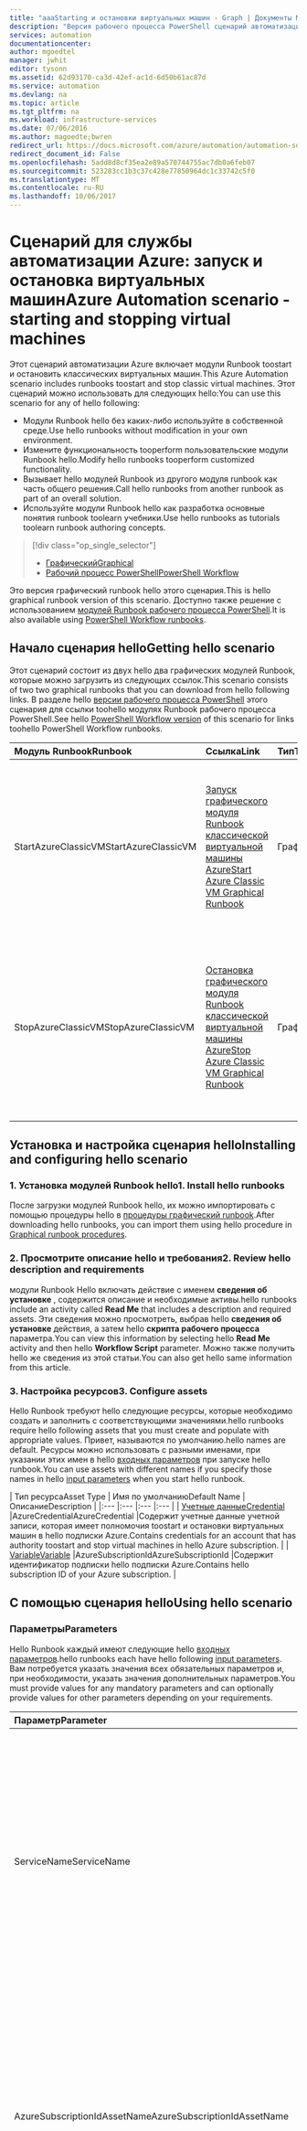 ```yaml
---
title: "aaaStarting и остановки виртуальных машин - Graph | Документы Microsoft"
description: "Версия рабочего процесса PowerShell сценарий автоматизации Azure, включая модули Runbook toostart и остановить классических виртуальных машин."
services: automation
documentationcenter: 
author: mgoedtel
manager: jwhit
editor: tysonn
ms.assetid: 62d93170-ca3d-42ef-ac1d-6d50b61ac87d
ms.service: automation
ms.devlang: na
ms.topic: article
ms.tgt_pltfrm: na
ms.workload: infrastructure-services
ms.date: 07/06/2016
ms.author: magoedte;bwren
redirect_url: https://docs.microsoft.com/azure/automation/automation-solution-vm-management
redirect_document_id: False
ms.openlocfilehash: 5add8d8cf35ea2e89a570744755ac7db0a6feb07
ms.sourcegitcommit: 523283cc1b3c37c428e77850964dc1c33742c5f0
ms.translationtype: MT
ms.contentlocale: ru-RU
ms.lasthandoff: 10/06/2017
---
```

# <a name="azure-automation-scenario---starting-and-stopping-virtual-machines"></a><span data-ttu-id="e119f-103">Сценарий для службы автоматизации Azure: запуск и остановка виртуальных машин</span><span class="sxs-lookup"><span data-stu-id="e119f-103">Azure Automation scenario - starting and stopping virtual machines</span></span>
<span data-ttu-id="e119f-104">Этот сценарий автоматизации Azure включает модули Runbook toostart и остановить классических виртуальных машин.</span><span class="sxs-lookup"><span data-stu-id="e119f-104">This Azure Automation scenario includes runbooks toostart and stop classic virtual machines.</span></span>  <span data-ttu-id="e119f-105">Этот сценарий можно использовать для следующих hello:</span><span class="sxs-lookup"><span data-stu-id="e119f-105">You can use this scenario for any of hello following:</span></span>  

* <span data-ttu-id="e119f-106">Модули Runbook hello без каких-либо используйте в собственной среде.</span><span class="sxs-lookup"><span data-stu-id="e119f-106">Use hello runbooks without modification in your own environment.</span></span>
* <span data-ttu-id="e119f-107">Измените функциональность tooperform пользовательские модули Runbook hello.</span><span class="sxs-lookup"><span data-stu-id="e119f-107">Modify hello runbooks tooperform customized functionality.</span></span>  
* <span data-ttu-id="e119f-108">Вызывает hello модулей Runbook из другого модуля runbook как часть общего решения.</span><span class="sxs-lookup"><span data-stu-id="e119f-108">Call hello runbooks from another runbook as part of an overall solution.</span></span>
* <span data-ttu-id="e119f-109">Используйте модули Runbook hello как разработка основные понятия runbook toolearn учебники.</span><span class="sxs-lookup"><span data-stu-id="e119f-109">Use hello runbooks as tutorials toolearn runbook authoring concepts.</span></span>

> [!div class="op_single_selector"]
> * [<span data-ttu-id="e119f-110">Графический</span><span class="sxs-lookup"><span data-stu-id="e119f-110">Graphical</span></span>](automation-solution-startstopvm-graphical.md)
> * [<span data-ttu-id="e119f-111">Рабочий процесс PowerShell</span><span class="sxs-lookup"><span data-stu-id="e119f-111">PowerShell Workflow</span></span>](automation-solution-startstopvm-psworkflow.md)
>
>

<span data-ttu-id="e119f-112">Это версия графический runbook hello этого сценария.</span><span class="sxs-lookup"><span data-stu-id="e119f-112">This is hello graphical runbook version of this scenario.</span></span> <span data-ttu-id="e119f-113">Доступно также решение с использованием [модулей Runbook рабочего процесса PowerShell](automation-solution-startstopvm-psworkflow.md).</span><span class="sxs-lookup"><span data-stu-id="e119f-113">It is also available using [PowerShell Workflow runbooks](automation-solution-startstopvm-psworkflow.md).</span></span>

## <a name="getting-hello-scenario"></a><span data-ttu-id="e119f-114">Начало сценария hello</span><span class="sxs-lookup"><span data-stu-id="e119f-114">Getting hello scenario</span></span>
<span data-ttu-id="e119f-115">Этот сценарий состоит из двух hello два графических модулей Runbook, которые можно загрузить из следующих ссылок.</span><span class="sxs-lookup"><span data-stu-id="e119f-115">This scenario consists of two two graphical runbooks that you can download from hello following links.</span></span>  <span data-ttu-id="e119f-116">В разделе hello [версии рабочего процесса PowerShell](automation-solution-startstopvm-psworkflow.md) этого сценария для ссылки toohello модулях Runbook рабочего процесса PowerShell.</span><span class="sxs-lookup"><span data-stu-id="e119f-116">See hello [PowerShell Workflow version](automation-solution-startstopvm-psworkflow.md) of this scenario for links toohello PowerShell Workflow runbooks.</span></span>

| <span data-ttu-id="e119f-117">Модуль Runbook</span><span class="sxs-lookup"><span data-stu-id="e119f-117">Runbook</span></span> | <span data-ttu-id="e119f-118">Ссылка</span><span class="sxs-lookup"><span data-stu-id="e119f-118">Link</span></span> | <span data-ttu-id="e119f-119">Тип</span><span class="sxs-lookup"><span data-stu-id="e119f-119">Type</span></span> | <span data-ttu-id="e119f-120">Описание</span><span class="sxs-lookup"><span data-stu-id="e119f-120">Description</span></span> |
|:--- |:--- |:--- |:--- |
| <span data-ttu-id="e119f-121">StartAzureClassicVM</span><span class="sxs-lookup"><span data-stu-id="e119f-121">StartAzureClassicVM</span></span> |[<span data-ttu-id="e119f-122">Запуск графического модуля Runbook классической виртуальной машины Azure</span><span class="sxs-lookup"><span data-stu-id="e119f-122">Start Azure Classic VM Graphical Runbook</span></span>](https://gallery.technet.microsoft.com/scriptcenter/Start-Azure-Classic-VM-c6067b3d) |<span data-ttu-id="e119f-123">Графический</span><span class="sxs-lookup"><span data-stu-id="e119f-123">Graphical</span></span> |<span data-ttu-id="e119f-124">Запуск всех классических виртуальных машин в подписке Azure или всех виртуальных машин с определенным именем службы.</span><span class="sxs-lookup"><span data-stu-id="e119f-124">Starts all classic virtual machines in an Azure subscription or all virtual machines with a particular service name.</span></span> |
| <span data-ttu-id="e119f-125">StopAzureClassicVM</span><span class="sxs-lookup"><span data-stu-id="e119f-125">StopAzureClassicVM</span></span> |[<span data-ttu-id="e119f-126">Остановка графического модуля Runbook классической виртуальной машины Azure</span><span class="sxs-lookup"><span data-stu-id="e119f-126">Stop Azure Classic VM Graphical Runbook</span></span>](https://gallery.technet.microsoft.com/scriptcenter/Stop-Azure-Classic-VM-397819bd) |<span data-ttu-id="e119f-127">Графический</span><span class="sxs-lookup"><span data-stu-id="e119f-127">Graphical</span></span> |<span data-ttu-id="e119f-128">Остановка всех классических виртуальных машин в учетной записи службы автоматизации или всех виртуальных машин с определенным именем службы.</span><span class="sxs-lookup"><span data-stu-id="e119f-128">Stops all virtual machines in an automation account or all virtual machines with a particular service name.</span></span> |

## <a name="installing-and-configuring-hello-scenario"></a><span data-ttu-id="e119f-129">Установка и настройка сценария hello</span><span class="sxs-lookup"><span data-stu-id="e119f-129">Installing and configuring hello scenario</span></span>
### <a name="1-install-hello-runbooks"></a><span data-ttu-id="e119f-130">1. Установка модулей Runbook hello</span><span class="sxs-lookup"><span data-stu-id="e119f-130">1. Install hello runbooks</span></span>
<span data-ttu-id="e119f-131">После загрузки модулей Runbook hello, их можно импортировать с помощью процедуры hello в [процедуры графический runbook](automation-graphical-authoring-intro.md#graphical-runbook-procedures).</span><span class="sxs-lookup"><span data-stu-id="e119f-131">After downloading hello runbooks, you can import them using hello procedure in [Graphical runbook procedures](automation-graphical-authoring-intro.md#graphical-runbook-procedures).</span></span>

### <a name="2-review-hello-description-and-requirements"></a><span data-ttu-id="e119f-132">2. Просмотрите описание hello и требования</span><span class="sxs-lookup"><span data-stu-id="e119f-132">2. Review hello description and requirements</span></span>
<span data-ttu-id="e119f-133">модули Runbook Hello включать действие с именем **сведения об установке** , содержится описание и необходимые активы.</span><span class="sxs-lookup"><span data-stu-id="e119f-133">hello runbooks include an activity called **Read Me** that includes a description and required assets.</span></span>  <span data-ttu-id="e119f-134">Эти сведения можно просмотреть, выбрав hello **сведения об установке** действия, а затем hello **скрипта рабочего процесса** параметра.</span><span class="sxs-lookup"><span data-stu-id="e119f-134">You can view this information by selecting hello **Read Me** activity and then hello **Workflow Script** parameter.</span></span>  <span data-ttu-id="e119f-135">Можно также получить hello же сведения из этой статьи.</span><span class="sxs-lookup"><span data-stu-id="e119f-135">You can also get hello same information from this article.</span></span>

### <a name="3-configure-assets"></a><span data-ttu-id="e119f-136">3. Настройка ресурсов</span><span class="sxs-lookup"><span data-stu-id="e119f-136">3. Configure assets</span></span>
<span data-ttu-id="e119f-137">Hello Runbook требуют hello следующие ресурсы, которые необходимо создать и заполнить с соответствующими значениями.</span><span class="sxs-lookup"><span data-stu-id="e119f-137">hello runbooks require hello following assets that you must create and populate with appropriate values.</span></span>  <span data-ttu-id="e119f-138">Привет, называются по умолчанию.</span><span class="sxs-lookup"><span data-stu-id="e119f-138">hello names are default.</span></span>  <span data-ttu-id="e119f-139">Ресурсы можно использовать с разными именами, при указании этих имен в hello [входных параметров](#using-the-runbooks) при запуске hello runbook.</span><span class="sxs-lookup"><span data-stu-id="e119f-139">You can use assets with different names if you specify those names in hello [input parameters](#using-the-runbooks) when you start hello runbook.</span></span>

| <span data-ttu-id="e119f-140">Тип ресурса</span><span class="sxs-lookup"><span data-stu-id="e119f-140">Asset Type</span></span> | <span data-ttu-id="e119f-141">Имя по умолчанию</span><span class="sxs-lookup"><span data-stu-id="e119f-141">Default Name</span></span> | <span data-ttu-id="e119f-142">Описание</span><span class="sxs-lookup"><span data-stu-id="e119f-142">Description</span></span> |
|:--- |:--- |:--- |:--- |
| [<span data-ttu-id="e119f-143">Учетные данные</span><span class="sxs-lookup"><span data-stu-id="e119f-143">Credential</span></span>](automation-credentials.md) |<span data-ttu-id="e119f-144">AzureCredential</span><span class="sxs-lookup"><span data-stu-id="e119f-144">AzureCredential</span></span> |<span data-ttu-id="e119f-145">Содержит учетные данные учетной записи, которая имеет полномочия toostart и остановки виртуальных машин в hello подписки Azure.</span><span class="sxs-lookup"><span data-stu-id="e119f-145">Contains credentials for an account that has authority toostart and stop virtual machines in hello Azure subscription.</span></span> |
| [<span data-ttu-id="e119f-146">Variable</span><span class="sxs-lookup"><span data-stu-id="e119f-146">Variable</span></span>](automation-variables.md) |<span data-ttu-id="e119f-147">AzureSubscriptionId</span><span class="sxs-lookup"><span data-stu-id="e119f-147">AzureSubscriptionId</span></span> |<span data-ttu-id="e119f-148">Содержит идентификатор подписки hello подписки Azure.</span><span class="sxs-lookup"><span data-stu-id="e119f-148">Contains hello subscription ID of your Azure subscription.</span></span> |

## <a name="using-hello-scenario"></a><span data-ttu-id="e119f-149">С помощью сценария hello</span><span class="sxs-lookup"><span data-stu-id="e119f-149">Using hello scenario</span></span>
### <a name="parameters"></a><span data-ttu-id="e119f-150">Параметры</span><span class="sxs-lookup"><span data-stu-id="e119f-150">Parameters</span></span>
<span data-ttu-id="e119f-151">Hello Runbook каждый имеют следующие hello [входных параметров](automation-starting-a-runbook.md#runbook-parameters).</span><span class="sxs-lookup"><span data-stu-id="e119f-151">hello runbooks each have hello following [input parameters](automation-starting-a-runbook.md#runbook-parameters).</span></span>  <span data-ttu-id="e119f-152">Вам потребуется указать значения всех обязательных параметров и, при необходимости, указать значения дополнительных параметров.</span><span class="sxs-lookup"><span data-stu-id="e119f-152">You must provide values for any mandatory parameters and can optionally provide values for other parameters depending on your requirements.</span></span>

| <span data-ttu-id="e119f-153">Параметр</span><span class="sxs-lookup"><span data-stu-id="e119f-153">Parameter</span></span> | <span data-ttu-id="e119f-154">Тип</span><span class="sxs-lookup"><span data-stu-id="e119f-154">Type</span></span> | <span data-ttu-id="e119f-155">Обязательно</span><span class="sxs-lookup"><span data-stu-id="e119f-155">Mandatory</span></span> | <span data-ttu-id="e119f-156">Описание</span><span class="sxs-lookup"><span data-stu-id="e119f-156">Description</span></span> |
|:--- |:--- |:--- |:--- |
| <span data-ttu-id="e119f-157">ServiceName</span><span class="sxs-lookup"><span data-stu-id="e119f-157">ServiceName</span></span> |<span data-ttu-id="e119f-158">string</span><span class="sxs-lookup"><span data-stu-id="e119f-158">string</span></span> |<span data-ttu-id="e119f-159">Нет</span><span class="sxs-lookup"><span data-stu-id="e119f-159">No</span></span> |<span data-ttu-id="e119f-160">Если значение указано, запускаются или останавливаются все виртуальные машины с таким именем службы.</span><span class="sxs-lookup"><span data-stu-id="e119f-160">If a value is provided, then all virtual machines with that service name are started or stopped.</span></span>  <span data-ttu-id="e119f-161">Если значение не указано, затем классических виртуальных машин в hello подписки Azure запуска или остановки.</span><span class="sxs-lookup"><span data-stu-id="e119f-161">If no value is provided, then all classic virtual machines in hello Azure subscription are started or stopped.</span></span> |
| <span data-ttu-id="e119f-162">AzureSubscriptionIdAssetName</span><span class="sxs-lookup"><span data-stu-id="e119f-162">AzureSubscriptionIdAssetName</span></span> |<span data-ttu-id="e119f-163">string</span><span class="sxs-lookup"><span data-stu-id="e119f-163">string</span></span> |<span data-ttu-id="e119f-164">Нет</span><span class="sxs-lookup"><span data-stu-id="e119f-164">No</span></span> |<span data-ttu-id="e119f-165">Содержит имя hello hello [переменной активов](#installing-and-configuring-the-scenario) , содержащее идентификатор подписки hello подписки Azure.</span><span class="sxs-lookup"><span data-stu-id="e119f-165">Contains hello name of hello [variable asset](#installing-and-configuring-the-scenario) that contains hello subscription ID of your Azure subscription.</span></span>  <span data-ttu-id="e119f-166">Если значение не указано, используется значение *AzureSubscriptionId* .</span><span class="sxs-lookup"><span data-stu-id="e119f-166">If you don't specify a value, *AzureSubscriptionId* is used.</span></span> |
| <span data-ttu-id="e119f-167">AzureCredentialAssetName</span><span class="sxs-lookup"><span data-stu-id="e119f-167">AzureCredentialAssetName</span></span> |<span data-ttu-id="e119f-168">string</span><span class="sxs-lookup"><span data-stu-id="e119f-168">string</span></span> |<span data-ttu-id="e119f-169">Нет</span><span class="sxs-lookup"><span data-stu-id="e119f-169">No</span></span> |<span data-ttu-id="e119f-170">Содержит имя hello hello [актива учетных данных](#installing-and-configuring-the-scenario) , содержащий hello учетные данные для hello runbook toouse.</span><span class="sxs-lookup"><span data-stu-id="e119f-170">Contains hello name of hello [credential asset](#installing-and-configuring-the-scenario) that contains hello credentials for hello runbook toouse.</span></span>  <span data-ttu-id="e119f-171">Если не указать это значение, будет использоваться значение *AzureCredential* .</span><span class="sxs-lookup"><span data-stu-id="e119f-171">If you don't specify a value, *AzureCredential* is used.</span></span> |

### <a name="starting-hello-runbooks"></a><span data-ttu-id="e119f-172">Запуск модулей Runbook hello</span><span class="sxs-lookup"><span data-stu-id="e119f-172">Starting hello runbooks</span></span>
<span data-ttu-id="e119f-173">Можно использовать любой из методов hello в [запуск runbook в автоматизации Azure](automation-starting-a-runbook.md) toostart либо hello Runbook в этой статье.</span><span class="sxs-lookup"><span data-stu-id="e119f-173">You can use any of hello methods in [Starting a runbook in Azure Automation](automation-starting-a-runbook.md) toostart either of hello runbooks in this article.</span></span>

<span data-ttu-id="e119f-174">Следующие примеры команд Hello использует Windows PowerShell toorun **StartAzureClassicVM** toostart все виртуальные машины с именем службы hello *MyVMService*.</span><span class="sxs-lookup"><span data-stu-id="e119f-174">hello following sample commands uses Windows PowerShell toorun **StartAzureClassicVM** toostart all virtual machines with hello service name *MyVMService*.</span></span>

    $params = @{"ServiceName"="MyVMService"}
    Start-AzureAutomationRunbook –AutomationAccountName "MyAutomationAccount" –Name "StartAzureClassicVM" –Parameters $params

### <a name="output"></a><span data-ttu-id="e119f-175">Выходные данные</span><span class="sxs-lookup"><span data-stu-id="e119f-175">Output</span></span>
<span data-ttu-id="e119f-176">модули Runbook Hello будет [выводить сообщение](automation-runbook-output-and-messages.md) для каждой виртуальной машины, указывающее, ли hello Пуск или инструкция stop успешно отправлен.</span><span class="sxs-lookup"><span data-stu-id="e119f-176">hello runbooks will [output a message](automation-runbook-output-and-messages.md) for each virtual machine indicating whether or not hello start or stop instruction was successfully submitted.</span></span>  <span data-ttu-id="e119f-177">Можно найти конкретную строку в результате hello toodetermine hello выходные данные для каждого модуля runbook.</span><span class="sxs-lookup"><span data-stu-id="e119f-177">You can look for a specific string in hello output toodetermine hello result for each runbook.</span></span>  <span data-ttu-id="e119f-178">в hello в следующей таблице перечислены строки возможного выхода Hello.</span><span class="sxs-lookup"><span data-stu-id="e119f-178">hello possible output strings are listed in hello following table.</span></span>

| <span data-ttu-id="e119f-179">Модуль Runbook</span><span class="sxs-lookup"><span data-stu-id="e119f-179">Runbook</span></span> | <span data-ttu-id="e119f-180">Условие</span><span class="sxs-lookup"><span data-stu-id="e119f-180">Condition</span></span> | <span data-ttu-id="e119f-181">Сообщение</span><span class="sxs-lookup"><span data-stu-id="e119f-181">Message</span></span> |
|:--- |:--- |:--- |
| <span data-ttu-id="e119f-182">StartAzureClassicVM</span><span class="sxs-lookup"><span data-stu-id="e119f-182">StartAzureClassicVM</span></span> |<span data-ttu-id="e119f-183">Виртуальная машина уже запущена</span><span class="sxs-lookup"><span data-stu-id="e119f-183">Virtual machine is already running</span></span> |<span data-ttu-id="e119f-184">MyVM is already running</span><span class="sxs-lookup"><span data-stu-id="e119f-184">MyVM is already running</span></span> |
| <span data-ttu-id="e119f-185">StartAzureClassicVM</span><span class="sxs-lookup"><span data-stu-id="e119f-185">StartAzureClassicVM</span></span> |<span data-ttu-id="e119f-186">Запрос запуска виртуальной машины успешно отправлен</span><span class="sxs-lookup"><span data-stu-id="e119f-186">Start request for virtual machine successfully submitted</span></span> |<span data-ttu-id="e119f-187">MyVM запущена</span><span class="sxs-lookup"><span data-stu-id="e119f-187">MyVM has been started</span></span> |
| <span data-ttu-id="e119f-188">StartAzureClassicVM</span><span class="sxs-lookup"><span data-stu-id="e119f-188">StartAzureClassicVM</span></span> |<span data-ttu-id="e119f-189">Не удалось выполнить запрос запуска виртуальной машины</span><span class="sxs-lookup"><span data-stu-id="e119f-189">Start request for virtual machine failed</span></span> |<span data-ttu-id="e119f-190">Не удалось выполнить MyVM toostart</span><span class="sxs-lookup"><span data-stu-id="e119f-190">MyVM failed toostart</span></span> |
| <span data-ttu-id="e119f-191">StopAzureClassicVM</span><span class="sxs-lookup"><span data-stu-id="e119f-191">StopAzureClassicVM</span></span> |<span data-ttu-id="e119f-192">Виртуальная машина уже запущена</span><span class="sxs-lookup"><span data-stu-id="e119f-192">Virtual machine is already running</span></span> |<span data-ttu-id="e119f-193">MyVM уже остановлена</span><span class="sxs-lookup"><span data-stu-id="e119f-193">MyVM is already stopped</span></span> |
| <span data-ttu-id="e119f-194">StopAzureClassicVM</span><span class="sxs-lookup"><span data-stu-id="e119f-194">StopAzureClassicVM</span></span> |<span data-ttu-id="e119f-195">Запрос запуска виртуальной машины успешно отправлен</span><span class="sxs-lookup"><span data-stu-id="e119f-195">Start request for virtual machine successfully submitted</span></span> |<span data-ttu-id="e119f-196">MyVM запущена</span><span class="sxs-lookup"><span data-stu-id="e119f-196">MyVM has been started</span></span> |
| <span data-ttu-id="e119f-197">StopAzureClassicVM</span><span class="sxs-lookup"><span data-stu-id="e119f-197">StopAzureClassicVM</span></span> |<span data-ttu-id="e119f-198">Не удалось выполнить запрос запуска виртуальной машины</span><span class="sxs-lookup"><span data-stu-id="e119f-198">Start request for virtual machine failed</span></span> |<span data-ttu-id="e119f-199">Не удалось выполнить MyVM toostart</span><span class="sxs-lookup"><span data-stu-id="e119f-199">MyVM failed toostart</span></span> |

<span data-ttu-id="e119f-200">Ниже приведен образ с помощью hello **StartAzureClassicVM** как [дочернего модуля](automation-child-runbooks.md) в образце графического модуля runbook.</span><span class="sxs-lookup"><span data-stu-id="e119f-200">Following is an image of using hello **StartAzureClassicVM** as a [child runbook](automation-child-runbooks.md) in a sample graphical runbook.</span></span>  <span data-ttu-id="e119f-201">В следующей таблице hello используется hello условные связи.</span><span class="sxs-lookup"><span data-stu-id="e119f-201">This uses hello conditional links in hello following table.</span></span>

| <span data-ttu-id="e119f-202">Ссылка</span><span class="sxs-lookup"><span data-stu-id="e119f-202">Link</span></span> | <span data-ttu-id="e119f-203">Критерии</span><span class="sxs-lookup"><span data-stu-id="e119f-203">Criteria</span></span> |
|:--- |:--- |
| <span data-ttu-id="e119f-204">Рабочая ссылка</span><span class="sxs-lookup"><span data-stu-id="e119f-204">Success link</span></span> |<span data-ttu-id="e119f-205">$ActivityOutput['StartAzureClassicVM'] -like "\* запущена"</span><span class="sxs-lookup"><span data-stu-id="e119f-205">$ActivityOutput['StartAzureClassicVM'] -like "\* has been started"</span></span> |
| <span data-ttu-id="e119f-206">Ошибочная ссылка</span><span class="sxs-lookup"><span data-stu-id="e119f-206">Error link</span></span> |<span data-ttu-id="e119f-207">$ActivityOutput['StartAzureClassicVM'] -notlike "\* запущена"</span><span class="sxs-lookup"><span data-stu-id="e119f-207">$ActivityOutput['StartAzureClassicVM'] -notlike "\* has been started"</span></span> |

![Пример дочернего модуля Runbook](media/automation-solution-startstopvm/graphical-childrunbook-example.png)

## <a name="detailed-breakdown"></a><span data-ttu-id="e119f-209">Подробный разбор</span><span class="sxs-lookup"><span data-stu-id="e119f-209">Detailed breakdown</span></span>
<span data-ttu-id="e119f-210">Ниже приведен подробный разбор Runbook hello в этом сценарии.</span><span class="sxs-lookup"><span data-stu-id="e119f-210">Following is a detailed breakdown of hello runbooks in this scenario.</span></span>  <span data-ttu-id="e119f-211">Эти сведения можно использовать tooeither Настройка модулей Runbook hello или просто toolearn из них для создания собственных сценариев автоматизации.</span><span class="sxs-lookup"><span data-stu-id="e119f-211">You can use this information tooeither customize hello runbooks or just toolearn from them for authoring your own automation scenarios.</span></span>

### <a name="authentication"></a><span data-ttu-id="e119f-212">Аутентификация</span><span class="sxs-lookup"><span data-stu-id="e119f-212">Authentication</span></span>
![Аутентификация](media/automation-solution-startstopvm/graphical-authentication.png)

<span data-ttu-id="e119f-214">Hello runbook начинается с действия hello tooset [учетные данные](automation-credentials.md) и подписку Azure, которая будет использоваться для оставшихся hello hello runbook.</span><span class="sxs-lookup"><span data-stu-id="e119f-214">hello runbook starts with activities tooset hello [credentials](automation-credentials.md) and Azure subscription that will be used for hello rest of hello runbook.</span></span>

<span data-ttu-id="e119f-215">Здравствуйте, первые два действия **получить идентификатор подписки** и **получить учетные данные Azure**, получить hello [активы](#installing-the-runbook) , которые используются в следующих двух действий hello.</span><span class="sxs-lookup"><span data-stu-id="e119f-215">hello first two activities, **Get Subscription Id** and **Get Azure Credential**, retrieve hello [assets](#installing-the-runbook) that are used by hello next two activities.</span></span>  <span data-ttu-id="e119f-216">Эти действия может напрямую указывать hello активы, но они должны иметь имена активов hello.</span><span class="sxs-lookup"><span data-stu-id="e119f-216">Those activities could directly specify hello assets, but they need hello asset names.</span></span>  <span data-ttu-id="e119f-217">Поскольку мы разрешили toospecify hello пользователя эти имена в hello [входных параметров](#using-the-runbooks), нам нужно активы hello tooretrieve эти действия с именем, указанным входным параметром.</span><span class="sxs-lookup"><span data-stu-id="e119f-217">Since we are allowing hello user toospecify those names in hello [input parameters](#using-the-runbooks), we need these activities tooretrieve hello assets with a name specified by an input parameter.</span></span>

<span data-ttu-id="e119f-218">**-AzureAccount** наборов hello учетные данные, которые будут использоваться для оставшихся hello hello runbook.</span><span class="sxs-lookup"><span data-stu-id="e119f-218">**Add-AzureAccount** sets hello credentials that will be used for hello rest of hello runbook.</span></span>  <span data-ttu-id="e119f-219">Hello учетных данных ресурса, который извлекает из **получить учетные данные Azure** должны иметь доступ toostart и остановить виртуальные машины в hello подписки Azure.</span><span class="sxs-lookup"><span data-stu-id="e119f-219">hello credential asset that it retrieves from **Get Azure Credential** must have access toostart and stop virtual machines in hello Azure subscription.</span></span>  <span data-ttu-id="e119f-220">Hello, используемый выбрана подписка **Select-AzureSubscription** с использованием идентификатора подписки hello из **получить идентификатор подписки**.</span><span class="sxs-lookup"><span data-stu-id="e119f-220">hello subscription that's used is selected by **Select-AzureSubscription** which uses hello subscription Id from **Get Subscription Id**.</span></span>

### <a name="get-virtual-machines"></a><span data-ttu-id="e119f-221">Получение виртуальных машин</span><span class="sxs-lookup"><span data-stu-id="e119f-221">Get virtual machines</span></span>
![Получение виртуальных машин](media/automation-solution-startstopvm/graphical-getvms.png)

<span data-ttu-id="e119f-223">модуль Hello должен toodetermine, какие виртуальные машины он будет работать и ли они уже запуска или остановки (в зависимости от hello runbook).</span><span class="sxs-lookup"><span data-stu-id="e119f-223">hello runbook needs toodetermine which virtual machines it will be working with and whether they are already started or stopped (depending on hello runbook).</span></span>   <span data-ttu-id="e119f-224">Одно из двух действий приведет к получению виртуальных машин hello.</span><span class="sxs-lookup"><span data-stu-id="e119f-224">One of two activities will retrieve hello VMs.</span></span>  <span data-ttu-id="e119f-225">**Получить виртуальные машины в службе** будет выполняться, если hello *ServiceName* входной параметр для hello runbook содержит значение.</span><span class="sxs-lookup"><span data-stu-id="e119f-225">**Get VMs in Service** will run if hello *ServiceName* input parameter for hello runbook contains a value.</span></span>  <span data-ttu-id="e119f-226">**Получить все виртуальные машины** будет выполняться, если hello *ServiceName* входного параметра для hello runbook не содержит значение.</span><span class="sxs-lookup"><span data-stu-id="e119f-226">**Get All VMs** will run if hello *ServiceName* input parameter for hello runbook does not contain a value.</span></span>  <span data-ttu-id="e119f-227">Эта логика выполняется путем hello условные связи перед каждым действием.</span><span class="sxs-lookup"><span data-stu-id="e119f-227">This logic is performed by hello conditional links preceding each activity.</span></span>

<span data-ttu-id="e119f-228">Оба действия используют hello **Get-AzureVM** командлета.</span><span class="sxs-lookup"><span data-stu-id="e119f-228">Both activities use hello **Get-AzureVM** cmdlet.</span></span>  <span data-ttu-id="e119f-229">**Получить все виртуальные машины** hello использует **ListAllVMs** параметру tooreturn все виртуальные машины.</span><span class="sxs-lookup"><span data-stu-id="e119f-229">**Get All VMs** uses hello **ListAllVMs** parameter set tooreturn all virtual machines.</span></span>  <span data-ttu-id="e119f-230">**Получить виртуальные машины в службе** hello использует **GetVMByServiceAndVMName** параметр набора и предоставляющая hello **ServiceName** входного параметра для hello **ServiceName**параметра.</span><span class="sxs-lookup"><span data-stu-id="e119f-230">**Get VMs in Service** uses hello **GetVMByServiceAndVMName** parameter set and provides hello **ServiceName** input parameter for hello **ServiceName** parameter.</span></span>  

### <a name="merge-vms"></a><span data-ttu-id="e119f-231">Объединение виртуальных машин</span><span class="sxs-lookup"><span data-stu-id="e119f-231">Merge VMs</span></span>
![Объединение виртуальных машин](media/automation-solution-startstopvm/graphical-mergevms.png)

<span data-ttu-id="e119f-233">Hello **слияния виртуальные машины** действие является обязательным tooprovide ввода слишком**Start-AzureVM** какие требуют hello имя и имя службы toostart hello виртуальные машины.</span><span class="sxs-lookup"><span data-stu-id="e119f-233">hello **Merge VMs** activity is required tooprovide input too**Start-AzureVM** which needs hello name and service name of hello vm(s) toostart.</span></span>  <span data-ttu-id="e119f-234">Входные данные могут быть получены из действия **Get All VMs** (Получить все виртуальные машины) или **Get VMs in Service** (Получить виртуальные машины в службе), но **Start-AzureVM** позволяет указать в качестве входных данных только одно из этих действий.</span><span class="sxs-lookup"><span data-stu-id="e119f-234">That input could come from either **Get All VMs** or **Get VMs in Service**, but **Start-AzureVM** can only specify one activity for its input.</span></span>   

<span data-ttu-id="e119f-235">сценарий Hello — toocreate **слияния виртуальные машины** выполняемая hello **Write-Output** командлета.</span><span class="sxs-lookup"><span data-stu-id="e119f-235">hello scenario is toocreate **Merge VMs** which runs hello **Write-Output** cmdlet.</span></span>  <span data-ttu-id="e119f-236">Hello **InputObject** параметр для этого командлета является выражение PowerShell, которое объединяет ввода hello hello предыдущих двух действий.</span><span class="sxs-lookup"><span data-stu-id="e119f-236">hello **InputObject** parameter for that cmdlet is a PowerShell Expression that combines hello input of hello previous two activities.</span></span>  <span data-ttu-id="e119f-237">Только одно из этих действий будет выполнено, так что результатом станет только один набор выходных файлов.</span><span class="sxs-lookup"><span data-stu-id="e119f-237">Only one of those activities will run, so only one set of output is expected.</span></span>  <span data-ttu-id="e119f-238">**Start-AzureVM** может использовать его как входные параметры.</span><span class="sxs-lookup"><span data-stu-id="e119f-238">**Start-AzureVM** can use that output for its input parameters.</span></span>

### <a name="startstop-virtual-machines"></a><span data-ttu-id="e119f-239">Запуск и остановка виртуальных машин</span><span class="sxs-lookup"><span data-stu-id="e119f-239">Start/Stop virtual machines</span></span>
![Запуск виртуальных машин](media/automation-solution-startstopvm/graphical-startvm.png) ![Остановка виртуальных машин](media/automation-solution-startstopvm/graphical-stopvm.png)

<span data-ttu-id="e119f-242">В зависимости от hello runbook hello последующих действий, попробуйте toostart или остановить hello runbook с помощью **Start-AzureVM** или **Stop-AzureVM**.</span><span class="sxs-lookup"><span data-stu-id="e119f-242">Depending on hello runbook, hello next activities attempt toostart or stop hello runbook using **Start-AzureVM** or **Stop-AzureVM**.</span></span>  <span data-ttu-id="e119f-243">Поскольку действие hello предшествует связи с конвейером, то запускается один раз для каждого объекта, возвращенные **слияния виртуальные машины**.</span><span class="sxs-lookup"><span data-stu-id="e119f-243">Since hello activity is preceded by a pipeline link, it will run once for each object returned from **Merge VMs**.</span></span>  <span data-ttu-id="e119f-244">Hello ссылка является условной что hello действие будет выполняться только в том случае, если hello *RunningState* hello виртуальной машины — *остановлена* для **Start-AzureVM** и  *Запущен* для **Stop-AzureVM**.</span><span class="sxs-lookup"><span data-stu-id="e119f-244">hello link is conditional so that hello activity will only run if hello *RunningState* of hello virtual machine is *Stopped* for **Start-AzureVM** and *Started* for **Stop-AzureVM**.</span></span> <span data-ttu-id="e119f-245">Если это условие не выполняется, затем **уведомления уже запущен** или **уведомления уже остановлен** работает toosend сообщения с помощью **Write-Output**.</span><span class="sxs-lookup"><span data-stu-id="e119f-245">If this condition is not met, then **Notify Already Started** or **Notify Already Stopped** is run toosend a message using **Write-Output**.</span></span>

### <a name="send-output"></a><span data-ttu-id="e119f-246">Передача выходных данных</span><span class="sxs-lookup"><span data-stu-id="e119f-246">Send output</span></span>
![Сообщение о запуске ВМ](media/automation-solution-startstopvm/graphical-notifystart.png) ![Сообщение об остановке ВМ](media/automation-solution-startstopvm/graphical-notifystop.png)

<span data-ttu-id="e119f-249">Заключительным шагом Hello hello runbook является выходной toosend ли hello Пуск или запроса на остановку для каждой виртуальной машины успешно отправлен.</span><span class="sxs-lookup"><span data-stu-id="e119f-249">hello final step in hello runbook is toosend output whether hello start or stop request for each virtual machine was successfully submitted.</span></span> <span data-ttu-id="e119f-250">Отдельного **Write-Output** действия для каждой из них, и мы можем определить, какие один toorun с условными связями.</span><span class="sxs-lookup"><span data-stu-id="e119f-250">There is a separate **Write-Output** activity for each, and we determine which one toorun with conditional links.</span></span>  <span data-ttu-id="e119f-251">Действие **Notify VM Started** (Сообщить о запуске виртуальной машины) или **Notify VM Stopped** (Сообщить об остановке виртуальной машины) выполняется, если параметр *OperationStatus* (Состояние операции) имеет значение *Succeeded* (Успешно).</span><span class="sxs-lookup"><span data-stu-id="e119f-251">**Notify VM Started** or **Notify VM Stopped** is run if *OperationStatus* is *Succeeded*.</span></span>  <span data-ttu-id="e119f-252">Если *OperationStatus* задано любое другое значение, затем **не удалось уведомить tooStart** или **tooStop не удалось уведомить** выполняется.</span><span class="sxs-lookup"><span data-stu-id="e119f-252">If *OperationStatus* is any other value, then **Notify Failed tooStart** or **Notify Failed tooStop** is run.</span></span>

## <a name="next-steps"></a><span data-ttu-id="e119f-253">Дальнейшие действия</span><span class="sxs-lookup"><span data-stu-id="e119f-253">Next steps</span></span>
* [<span data-ttu-id="e119f-254">Графическая разработка в службе автоматизации Azure</span><span class="sxs-lookup"><span data-stu-id="e119f-254">Graphical authoring in Azure Automation</span></span>](automation-graphical-authoring-intro.md)
* [<span data-ttu-id="e119f-255">Дочерние модули Runbook в службе автоматизации Azure</span><span class="sxs-lookup"><span data-stu-id="e119f-255">Child runbooks in Azure Automation</span></span>](automation-child-runbooks.md)
* [<span data-ttu-id="e119f-256">Выходные данные и сообщения Runbook в службе автоматизации Azure</span><span class="sxs-lookup"><span data-stu-id="e119f-256">Runbook output and messages in Azure Automation</span></span>](automation-runbook-output-and-messages.md)
